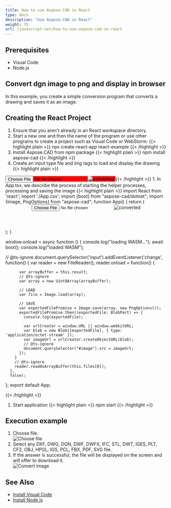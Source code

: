 ```yaml
---
title: How to use Aspose.CAD in React
type: docs
description: "Use Aspose.CAD in React"
weight: 75
url: /javascript-net/how-to-use-aspose-cad-in-react
---
```


## Prerequisites
- Visual Code
- Node.js

## Convert dgn image to png and display in browser

In this example, you create a simple conversion program that converts a drawing and saves it as an image.

## Creating the React Project

1. Ensure that you aren't already in an React workspace directory.
1. Start a new one and then the name of the program or use other programs to create a project such as Visual Code or WebStorm:
{{< highlight plain >}}
npx create-react-app react-example
{{< /highlight >}}
1. Install Aspose.CAD from npm package
{{< highlight plain >}}
npm install aspose-cad
{{< /highlight >}}
1. Create an input type file and img tags to load and display the drawing
{{< highlight plain >}}
<span style="background-color: red">
  <input id="file" type="file"/>
  <img alt="converted" id="image" />
</span>
{{< /highlight >}}
1. In App.tsx, we describe the process of starting the helper processes, processing and saving the image
{{< highlight plain >}}
import React from 'react';
import './App.css';
import {boot} from "aspose-cad/dotnet";
import {Image, PngOptions} from "aspose-cad";
function App() {
  return (
    <div className="App">
      <header className="App-header">
          <input id="file" type="file"/>
          <img alt="converted" id="image" />
      </header>
    </div>
  );
}

window.onload = async function () {
  console.log("loading WASM...");
  await boot();
  console.log("loaded WASM");

  // @ts-ignore
    document.querySelector('input').addEventListener('change', function() {
        var reader = new FileReader();
        reader.onload = function() {

          var arrayBuffer = this.result;
          // @ts-ignore
          var array = new Uint8Array(arrayBuffer);

          // LOAD
          var file = Image.load(array);

          // SAVE
          var exportedFilePromise = Image.save(array, new PngOptions());
          exportedFilePromise.then((exportedFile: BlobPart) => {
            console.log(exportedFile);

            var urlCreator = window.URL || window.webkitURL;
            var blob = new Blob([exportedFile], { type: 'application/octet-stream' });
            var imageUrl = urlCreator.createObjectURL(blob);
            // @ts-ignore
            document.querySelector("#image").src = imageUrl;
          });
        }
        // @ts-ignore
        reader.readAsArrayBuffer(this.files[0]);
      },
      false);
};
export default App;

{{< /highlight >}}
1. Start application
{{< highlight plain >}}
npm start
{{< /highlight >}}

## Execution example

1. Choose file.<br>
![Choose file](choose-file.png)<br>
1. Select any DXF, DWG, DGN, DWF, DWFX, IFC, STL, DWT, IGES, PLT, CF2, OBJ, HPGL, IGS, PCL, FBX, PDF, SVG file.
1. If the answer is successful, the file will be displayed on the screen and will offer to download it.<br>
![Convert image](convert-image.png)<br>

## See Also

- [Install Visual Code](https://code.visualstudio.com/)
- [Install Node.js](https://nodejs.org/en/)